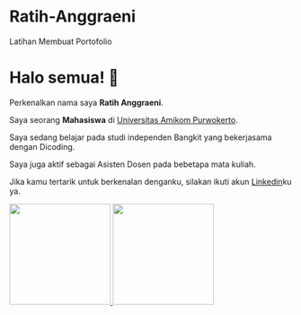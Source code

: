 # Ratih-Anggraeni
Latihan Membuat Portofolio

# Halo semua! 👋


Perkenalkan nama saya **Ratih Anggraeni**.<br>

Saya seorang **Mahasiswa** di [Universitas Amikom Purwokerto](https://www.amikompurwokerto.ac.id/).<br>

Saya sedang belajar pada studi independen Bangkit yang bekerjasama dengan Dicoding.<br>

Saya juga aktif sebagai Asisten Dosen pada bebetapa mata kuliah.<br>

Jika kamu tertarik untuk berkenalan denganku, silakan ikuti akun [Linkedin](https://www.linkedin.com/in/ratih-anggraeni-b136b2274?utm_source=share&utm_campaign=share_via&utm_content=profile&utm_medium=ios_app)ku ya.


<p align="left">
<a href="https://github.com/RatihAnggraeni">
  <img height="180em" src="https://github-readme-stats-eight-theta.vercel.app/api?username=penuliscode&show_icons=true&theme=algolia&include_all_commits=true&count_private=true"/>
  <img height="180em" src="https://github-readme-stats-eight-theta.vercel.app/api/top-langs/?username=penuliscode&layout=compact&theme=algolia"/>
</a>
</p>
